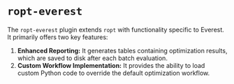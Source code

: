 # `ropt-everest`

The `ropt-everest` plugin extends `ropt` with functionality specific to Everest.
It primarily offers two key features:

1. **Enhanced Reporting:** It generates tables containing optimization results,
   which are saved to disk after each batch evaluation.
2. **Custom Workflow Implementation:** It provides the ability to load custom
   Python code to override the default optimization workflow.
